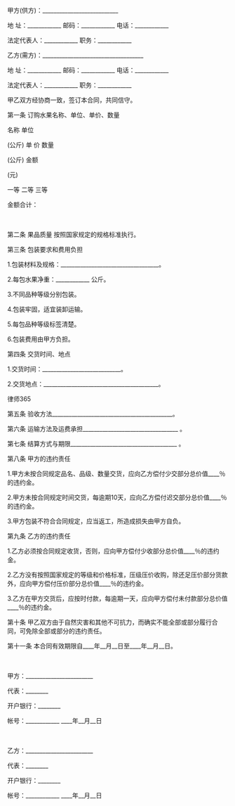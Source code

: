 
 
 甲方(供方)：___________________________
 
 地 址：____________ 邮码：____________ 电话：____________ 
 
 法定代表人：____________ 职务：____________ 
 
 乙方(需方)：____________________________________ 
 
 地 址：____________ 邮码：____________ 电话：____________ 
 
 法定代表人：____________ 职务：____________ 
 
 甲乙双方经协商一致，签订本合同，共同信守。
 
 第一条 订购水果名称、单位、单价、数量
 
 名称
  单位
 
 (公斤)
  单    价
  数量
 
 (公斤)
  金额
 
 (元)
  
 一等
  二等
  三等
  
                         
                      
 金额合计：
  
 
 　
 
 第二条 果品质量 按照国家规定的规格标准执行。
 
 第三条 包装要求和费用负担
 
 1.包装材料及规格：___________________________________。
 
 2.每包水果净重：____________ 公斤。
 
 3.不同品种等级分别包装。
 
 4.包装牢固，适宜装卸运输。
 
 5.每包品种等级标签清楚。
 
 6.包装费用由甲方负担。
 
 第四条 交货时间、地点
 
 1.交货时间：____________________________。
 
 2.交货地点：_________________________________________。
 




 
律师365






 第五条 验收方法___________________________________________。

 

 第六条 运输方法及运费承担__________________________________ 。

 

 第七条 结算方式与期限______________________________________ 。

 

 第八条 甲方的违约责任

 

 1.甲方未按合同规定品名、品级、数量交货，应向乙方偿付少交部分总价值____％的违约金。

 

 2.甲方未按合同规定时间交货，每逾期10天，应向乙方偿付迟交部分总价值____％的违约金。

 

 3.甲方包装不符合合同规定，应当返工，所造成损失由甲方自负。

 

 第九条 乙方的违约责任

 

 1.乙方必须按合同规定收货，否则，应向甲方偿付少收部分总价值____％的违约金。

 

 2.乙方没有按照国家规定的等级和价格标准，压级压价收购，除还足压价部分货款外，应向甲方偿付压价部分总价值____％的违约金。

 

 3.乙方在甲方交货后，应按时付款，每逾期一天，应向甲方偿付未付款部分总价值____％的违约金。

 

 第十条 甲乙双方由于自然灾害和其他不可抗力，而确实不能全部或部分履行合同，可免除全部或部分的违约责任。

 

 第十一条 本合同有效期限自____年__月__日至____年__月__日。

 

 　

 

 甲方：________________________

 

 代表：________ 

 

 开户银行：________ 

 

 帐号：____________                      ____年__月__日

 

 　

 

 乙方：________________________

 

 代表：________ 

 

 开户银行：________ 

 

 帐号：____________                      ____年__月__日

 


 

 
 
 
 
 
  


  
 

  


  


  
 
 
 
 

